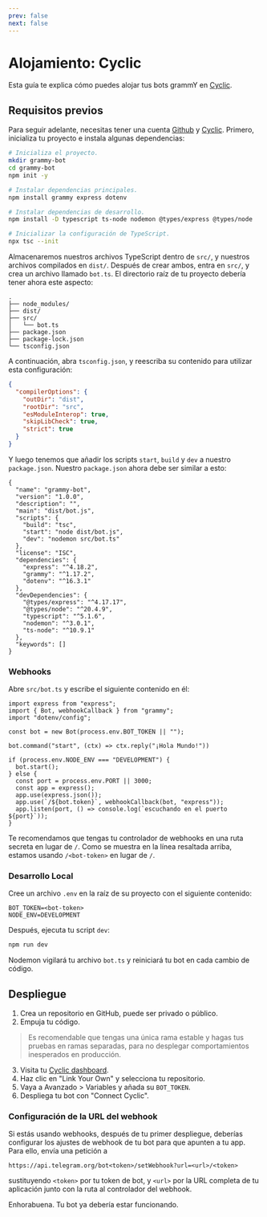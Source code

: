 ```yaml
---
prev: false
next: false
---
```


# Alojamiento: Cyclic

Esta guía te explica cómo puedes alojar tus bots grammY en [Cyclic](https://cyclic.sh).

## Requisitos previos

Para seguir adelante, necesitas tener una cuenta [Github](https://github.com) y [Cyclic](https://cyclic.sh).
Primero, inicializa tu proyecto e instala algunas dependencias:

```sh
# Inicializa el proyecto.
mkdir grammy-bot
cd grammy-bot
npm init -y

# Instalar dependencias principales.
npm install grammy express dotenv

# Instalar dependencias de desarrollo.
npm install -D typescript ts-node nodemon @types/express @types/node

# Inicializar la configuración de TypeScript.
npx tsc --init
```

Almacenaremos nuestros archivos TypeScript dentro de `src/`, y nuestros archivos compilados en `dist/`.
Después de crear ambos, entra en `src/`, y crea un archivo llamado `bot.ts`.
El directorio raíz de tu proyecto debería tener ahora este aspecto:

```asciiart:no-line-numbers
.
├── node_modules/
├── dist/
├── src/
│   └── bot.ts
├── package.json
├── package-lock.json
└── tsconfig.json
```

A continuación, abra `tsconfig.json`, y reescriba su contenido para utilizar esta configuración:

```json
{
  "compilerOptions": {
    "outDir": "dist",
    "rootDir": "src",
    "esModuleInterop": true,
    "skipLibCheck": true,
    "strict": true
  }
}
```

Y luego tenemos que añadir los scripts `start`, `build` y `dev` a nuestro `package.json`.
Nuestro `package.json` ahora debe ser similar a esto:

```json{6-10}
{
  "name": "grammy-bot",
  "version": "1.0.0",
  "description": "",
  "main": "dist/bot.js",
  "scripts": {
    "build": "tsc",
    "start": "node dist/bot.js",
    "dev": "nodemon src/bot.ts"
  },
  "license": "ISC",
  "dependencies": {
    "express": "^4.18.2",
    "grammy": "^1.17.2",
    "dotenv": "^16.3.1"
  },
  "devDependencies": {
    "@types/express": "^4.17.17",
    "@types/node": "^20.4.9",
    "typescript": "^5.1.6",
    "nodemon": "^3.0.1",
    "ts-node": "^10.9.1"
  },
  "keywords": []
}
```

### Webhooks

Abre `src/bot.ts` y escribe el siguiente contenido en él:

```ts{15}
import express from "express";
import { Bot, webhookCallback } from "grammy";
import "dotenv/config";

const bot = new Bot(process.env.BOT_TOKEN || "");

bot.command("start", (ctx) => ctx.reply("¡Hola Mundo!"))

if (process.env.NODE_ENV === "DEVELOPMENT") {
  bot.start();
} else {
  const port = process.env.PORT || 3000;
  const app = express();
  app.use(express.json());
  app.use(`/${bot.token}`, webhookCallback(bot, "express"));
  app.listen(port, () => console.log(`escuchando en el puerto ${port}`));
}
```

Te recomendamos que tengas tu controlador de webhooks en una ruta secreta en lugar de `/`.
Como se muestra en la línea resaltada arriba, estamos usando `/<bot-token>` en lugar de `/`.

### Desarrollo Local

Cree un archivo `.env` en la raíz de su proyecto con el siguiente contenido:

```
BOT_TOKEN=<bot-token>
NODE_ENV=DEVELOPMENT
```

Después, ejecuta tu script `dev`:

```sh
npm run dev
```

Nodemon vigilará tu archivo `bot.ts` y reiniciará tu bot en cada cambio de código.

## Despliegue

1. Crea un repositorio en GitHub, puede ser privado o público.
2. Empuja tu código.

> Es recomendable que tengas una única rama estable y hagas tus pruebas en ramas separadas, para no desplegar comportamientos inesperados en producción.

3. Visita tu [Cyclic dashboard](https://app.cyclic.sh).
4. Haz clic en "Link Your Own" y selecciona tu repositorio.
5. Vaya a Avanzado > Variables y añada su `BOT_TOKEN`.
6. Despliega tu bot con "Connect Cyclic".

### Configuración de la URL del webhook

Si estás usando webhooks, después de tu primer despliegue, deberías configurar los ajustes de webhook de tu bot para que apunten a tu app.
Para ello, envía una petición a

```text
https://api.telegram.org/bot<token>/setWebhook?url=<url>/<token>
```

sustituyendo `<token>` por tu token de bot, y `<url>` por la URL completa de tu aplicación junto con la ruta al controlador del webhook.

Enhorabuena.
Tu bot ya debería estar funcionando.